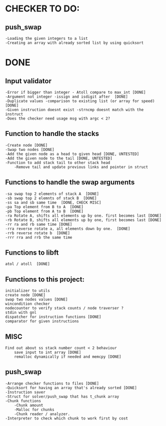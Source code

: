 # CHECKER TO DO:
## push_swap
	-Loading the given integers to a list
	-Creating an array with already sorted list by using quicksort
	
# DONE
## Input validator
	-Error if bigger than integer - Atoll compare to max_int [DONE]
	-Argument not integer -issign and isdigit after  [DONE]
	-Duplicate values -comparison to existing list (or array for speed)  [DONE]
	-Given instruction doesnt exist -strncmp doesnt match with the instruct
	-Does the checker need usage msg with argc < 2? 
## Function to handle the stacks
	-Create node [DONE]
	-Swap two nodes [DONE] 
	-Add the given node as a head to given head [DONE, UNTESTED]
	-Add the given node to the tail [DONE, UNTESTED]
	-Function to add stack tail to other stack head	
		-Remove tail and update previous links and pointer in struct

## Functions to handle the swap arguments  
	-sa swap top 2 elements of stack A  [DONE]
	-sb swap top 2 elemnts of stack B  [DONE]
	-ss sa and sb same time  [DONE, CHECK MISC]
	-pa Top element from B to A  [DONE]
	-pb Top element from A to B  [DONE]
	-ra Rotate A, shifts all elements up by one. first becomes last [DONE]
	-rb Rotate B, shifts all elements up by one, first becomes last [DONE]
	-rr ra and rb same time [DONE]
	-rra reverse rotate a, all elements down by one.  [DONE]
	-rrb reverse rotate b  [DONE]
	-rrr rra and rrb the same time 
## Functions to libft  
	atol / atoll  [DONE]
## Functions to this project:
	initializer to utils
	create node [DONE]
	swap two nodes values [DONE]
	wincondition checker
	nodecounter to verify stack counts / node traverser ?
	stdin with gnl
	dispatcher for instruction functions [DONE]
	comparator for given instructions 
## MISC
	Find out about ss stack number count < 2 behaviour
		save input to int array [DONE]
		remalloc dynamically if needed and memcpy [DONE]
## push_swap
	-Arrange checker functions to files [DONE]
	-Quicksort for having an array that's already sorted [DONE]
	-Instruction saver
	-Struct for solver/push_swap that has t_chunk array
	-Chunk functions
		-Chunk amount
		-Malloc for chunks
		-Chunk reader / analyzer.
	-Interpreter to check which chunk to work first by cost
	

